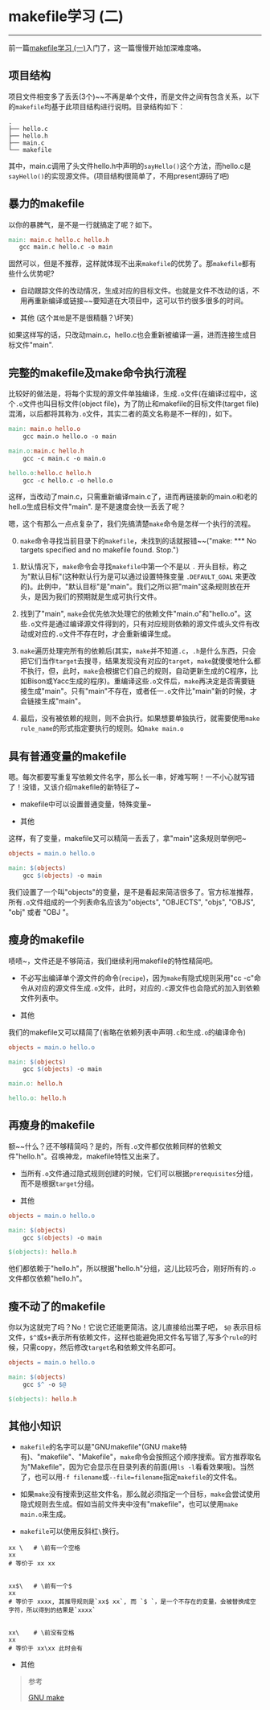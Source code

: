 # makefile学习 (二)

---

前一篇[makefile学习 (一)](../demo1/SimpleMakefile.md)入门了，这一篇慢慢开始加深难度咯。

## 项目结构

项目文件相变多了丢丢(3个)~~不再是单个文件，而是文件之间有包含关系，以下的`makefile`均基于此项目结构进行说明。目录结构如下：
```text
.
├── hello.c
├── hello.h
├── main.c
└── makefile
```
 其中，main.c调用了头文件hello.h中声明的`sayHello()`这个方法，而hello.c是`sayHello()`的实现源文件。(项目结构很简单了，不用present源码了吧)

## 暴力的makefile

 以你的暴脾气，是不是一行就搞定了呢？如下。
 ```makefile
main: main.c hello.c hello.h
	gcc main.c hello.c -o main
 ```
固然可以，但是不推荐，这样就体现不出来`makefile`的优势了。那`makefile`都有些什么优势呢?

+ 自动跟踪文件的改动情况，生成对应的目标文件。也就是文件不改动的话，不用再重新编译或链接~~要知道在大项目中，这可以节约很多很多的时间。

+ 其他 (这个`其他`是不是很精髓？\坏笑)

如果这样写的话，只改动main.c，hello.c也会重新被编译一遍，进而连接生成目标文件"main".

## 完整的makefile及make命令执行流程

比较好的做法是，将每个实现的源文件单独编译，生成`.o`文件(在编译过程中，这个`.o`文件也叫目标文件(object file)，为了防止和makefile的目标文件(target file)混淆，以后都将其称为`.o`文件，其实二者的英文名称是不一样的)，如下。

```makefile
main: main.o hello.o
	gcc main.o hello.o -o main

main.o:main.c hello.h
	gcc -c main.c -o main.o

hello.o:hello.c hello.h
	gcc -c hello.c -o hello.o
```

这样，当改动了main.c，只需重新编译main.c了，进而再链接新的main.o和老的hell.o生成目标文件"main". 是不是速度会快一丢丢了呢？

嗯，这个有那么一点点复杂了，我们先搞清楚`make`命令是怎样一个执行的流程。

0. `make`命令寻找当前目录下的`makefile`，未找到的话就报错~~("make: *** No targets specified and no makefile found.  Stop.")

1. 默认情况下，`make`命令会寻找`makefile`中第一个不是以 `.` 开头目标，称之为"默认目标"(这种默认行为是可以通过设置特殊变量 `.DEFAULT_GOAL` 来更改的)。此例中，"默认目标"是"main"。我们之所以把"main"这条规则放在开头，是因为我们的预期就是生成可执行文件。

2. 找到了"main", `make`会优先依次处理它的依赖文件"main.o"和"hello.o"。这些`.o`文件是通过编译源文件得到的，只有对应规则依赖的源文件或头文件有改动或对应的`.o`文件不存在时，才会重新编译生成。

3. `make`遍历处理完所有的依赖后(其实，`make`并不知道`.c`，`.h`是什么东西，只会把它们当作`target`去搜寻，结果发现没有对应的`target`，`make`就傻傻地什么都不执行，但，此时，`make`会根据它们自己的规则，自动更新生成的C程序，比如Bison或Yacc生成的程序)。重编译这些`.o`文件后，`make`再决定是否需要链接生成"main"。只有"main"不存在，或者任一`.o`文件比"main"新的时候，才会链接生成"main"。

4. 最后，没有被依赖的规则，则不会执行。如果想要单独执行，就需要使用`make rule_name`的形式指定要执行的规则。如`make main.o`

## 具有普通变量的makefile

嗯。每次都要写重复写依赖文件名字，那么长一串，好难写啊！一不小心就写错了！没错，又该介绍makefile的新特征了~

+ makefile中可以设置普通变量，特殊变量~

+ 其他

这样，有了变量，makefile又可以精简一丢丢了，拿"main"这条规则举例吧~
```makefile
objects = main.o hello.o

main: $(objects)
	gcc $(objects) -o main
```
我们设置了一个叫"objects"的变量，是不是看起来简洁很多了。官方标准推荐，所有`.o`文件组成的一个列表命名应该为"objects", "OBJECTS", "objs", "OBJS", "obj" 或者 "OBJ "。


## 瘦身的makefile

啧啧~，文件还是不够简洁，我们继续利用makefile的特性精简吧。

+ 不必写出编译单个源文件的命令(`recipe`)，因为`make`有隐式规则采用"cc -c"命令从对应的源文件生成`.o`文件，此时，对应的`.c`源文件也会隐式的加入到依赖文件列表中。

+ 其他

我们的makefile又可以精简了(省略在依赖列表中声明`.c`和生成`.o`的编译命令)

```makefile
objects = main.o hello.o

main: $(objects)
	gcc $(objects) -o main

main.o: hello.h

hello.o: hello.h

```

## 再瘦身的makefile

额~~什么？还不够精简吗？是的，所有`.o`文件都仅依赖同样的依赖文件"hello.h"。召唤神龙，makefile特性又出来了。

+ 当所有`.o`文件通过隐式规则创建的时候，它们可以根据`prerequisites`分组，而不是根据`target`分组。

+ 其他

```makefile
objects = main.o hello.o

main: $(objects)
	gcc $(objects) -o main

$(objects): hello.h
```

他们都依赖于"hello.h"，所以根据"hello.h"分组，这儿比较巧合，刚好所有的`.o`文件都仅依赖"hello.h"。

## 瘦不动了的makefile

你以为这就完了吗？No！它说它还能更简洁。这儿直接给出栗子吧， `$@` 表示目标文件，`$^`或`$+`表示所有依赖文件，这样也能避免把文件名写错了,写多个`rule`的时候，只需copy，然后修改`target`名和依赖文件名即可。

```makefile
objects = main.o hello.o

main: $(objects)
	gcc $^ -o $@

$(objects): hello.h
```

## 其他小知识

+ `makefile`的名字可以是"GNUmakefile"(GNU make特有)、"makefile"、"Makefile"，`make`命令会按照这个顺序搜索。官方推荐取名为"Makefile"，因为它会显示在目录列表的前面(用`ls -l`看看效果哦)。当然了，也可以用`-f filename`或`--file=filename`指定`makefile`的文件名。

+ 如果`make`没有搜索到这些文件名，那么就必须指定一个目标，`make`会尝试使用隐式规则去生成。假如当前文件夹中没有"makefile"，也可以使用`make main.o`来生成。

+ `makefile`可以使用反斜杠`\`换行。

``` 
xx \   # \前有一个空格
xx
# 等价于 xx xx


xx$\   # \前有一个$
xx
# 等价于 xxxx, 其推导规则是`xx$ xx`, 而 `$ `，是一个不存在的变量，会被替换成空字符，所以得到的结果是`xxxx`


xx\    # \前没有空格
xx
# 等价于 xx\xx 此时会有
```

+ 其他

> 参考
>
> [GNU make](https://www.gnu.org/software/make/manual/make.html)

